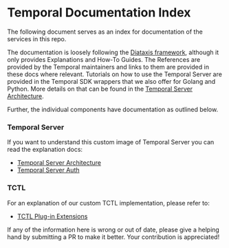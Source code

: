 # Temporal Documentation Index

The following document serves as an index for documentation of the services in
this repo.

The documentation is loosely following the
[Diataxis framework](https://diataxis.fr/), although it only provides
Explanations and How-To Guides. The References are provided by the Temporal
maintainers and links to them are provided in these docs where relevant.
Tutorials on how to use the Temporal Server are provided in the Temporal SDK
wrappers that we also offer for Golang and Python. More details on that can be
found in the
[Temporal Server Architecture](./temporal-server/explanations/architecture.md).

Further, the individual components have documentation as outlined below.

### Temporal Server

If you want to understand this custom image of Temporal Server you can read the
explanation docs:

- [Temporal Server Architecture](./temporal-server/explanations/architecture.md)
- [Temporal Server Auth](./temporal-server/explanations/auth.md)

### TCTL

For an explanation of our custom TCTL implementation, please refer to:

- [TCTL Plug-in Extensions](./tctl/explanations/plugins.md)

If any of the information here is wrong or out of date, please give a helping
hand by submitting a PR to make it better. Your contribution is appreciated!
